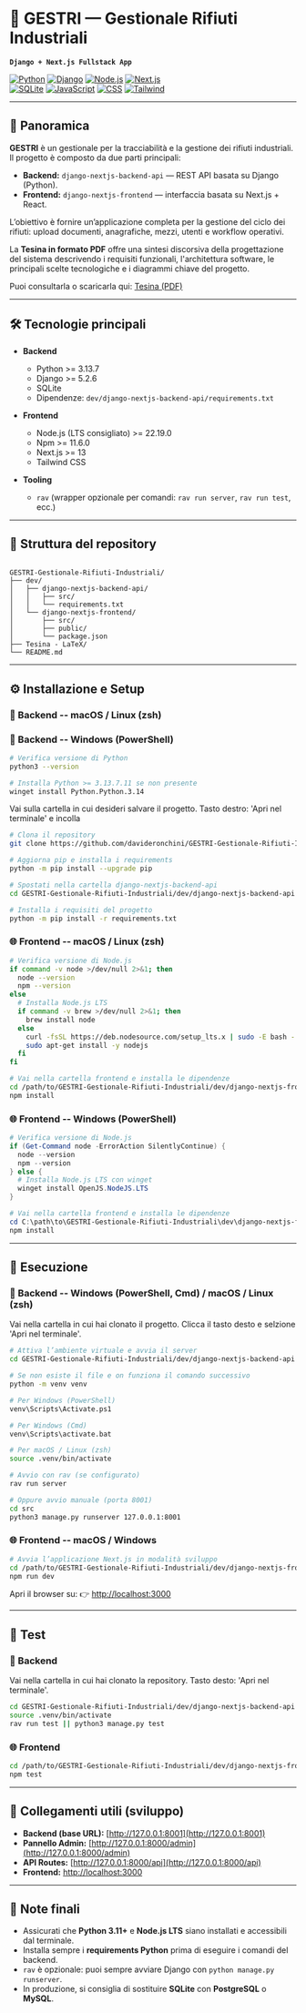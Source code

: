 # 🦺 GESTRI — Gestionale Rifiuti Industriali

**`Django + Next.js Fullstack App`**

[![Python](https://img.shields.io/badge/python-3.13.7-blue)](https://www.python.org/)
[![Django](https://img.shields.io/badge/framework-Django-orange)](https://www.djangoproject.com/)
[![Node.js](https://img.shields.io/badge/nodejs-22.19.0-green)](https://nodejs.org/)
[![Next.js](https://img.shields.io/badge/framework-Next.js-brown)](https://nextjs.org/)  
[![SQLite](https://img.shields.io/badge/database-SQLite-lightgrey)](https://www.sqlite.org/)
[![JavaScript](https://img.shields.io/badge/lang-JavaScript-yellow)](https://developer.mozilla.org/docs/Web/JavaScript)
[![CSS](https://img.shields.io/badge/lang-CSS-blue)](https://developer.mozilla.org/docs/Web/CSS)
[![Tailwind](https://img.shields.io/badge/framework-Tailwind-blueviolet)](https://tailwindcss.com/)

---

## 🎯 Panoramica

**GESTRI** è un gestionale per la tracciabilità e la gestione dei rifiuti industriali.  
Il progetto è composto da due parti principali:

- **Backend:** `django-nextjs-backend-api` — REST API basata su Django (Python).
- **Frontend:** `django-nextjs-frontend` — interfaccia basata su Next.js + React.

L’obiettivo è fornire un’applicazione completa per la gestione del ciclo dei rifiuti: upload documenti, anagrafiche, mezzi, utenti e workflow operativi.

La **Tesina in formato PDF** offre una sintesi discorsiva della progettazione del sistema descrivendo i requisiti funzionali, l'architettura software, le principali scelte tecnologiche e i diagrammi chiave del progetto.

Puoi consultarla o scaricarla qui: [Tesina (PDF)](./Tesina%20-%20LaTeX/tesina.pdf)

---

## 🛠️ Tecnologie principali

- **Backend**

  - Python >= 3.13.7
  - Django >= 5.2.6
  - SQLite
  - Dipendenze: `dev/django-nextjs-backend-api/requirements.txt`

- **Frontend**

  - Node.js (LTS consigliato) >= 22.19.0
  - Npm >= 11.6.0
  - Next.js >= 13
  - Tailwind CSS

- **Tooling**
  - `rav` (wrapper opzionale per comandi: `rav run server`, `rav run test`, ecc.)

---

## 📁 Struttura del repository

```

GESTRI-Gestionale-Rifiuti-Industriali/
├── dev/
│   ├── django-nextjs-backend-api/
│   │   ├── src/
│   │   └── requirements.txt
│   └── django-nextjs-frontend/
│       ├── src/
│       ├── public/
│       └── package.json
├── Tesina - LaTeX/
└── README.md

```

---

## ⚙️ Installazione e Setup

### 🐍 Backend -- macOS / Linux (zsh)

### 🐍 Backend -- Windows (PowerShell)

```bash
# Verifica versione di Python
python3 --version
```
```bash
# Installa Python >= 3.13.7.11 se non presente
winget install Python.Python.3.14
```

Vai sulla cartella in cui desideri salvare il progetto.
Tasto destro: 'Apri nel terminale' e incolla
```bash
# Clona il repository
git clone https://github.com/davideronchini/GESTRI-Gestionale-Rifiuti-Industriali.git
```
```bash
# Aggiorna pip e installa i requirements
python -m pip install --upgrade pip
```
```bash
# Spostati nella cartella django-nextjs-backend-api
cd GESTRI-Gestionale-Rifiuti-Industriali/dev/django-nextjs-backend-api
```
```bash
# Installa i requisiti del progetto
python -m pip install -r requirements.txt
```

### 🌐 Frontend -- macOS / Linux (zsh)

```bash
# Verifica versione di Node.js
if command -v node >/dev/null 2>&1; then
  node --version
  npm --version
else
  # Installa Node.js LTS
  if command -v brew >/dev/null 2>&1; then
    brew install node
  else
    curl -fsSL https://deb.nodesource.com/setup_lts.x | sudo -E bash -
    sudo apt-get install -y nodejs
  fi
fi

# Vai nella cartella frontend e installa le dipendenze
cd /path/to/GESTRI-Gestionale-Rifiuti-Industriali/dev/django-nextjs-frontend
npm install
```

### 🌐 Frontend -- Windows (PowerShell)

```powershell
# Verifica versione di Node.js
if (Get-Command node -ErrorAction SilentlyContinue) {
  node --version
  npm --version
} else {
  # Installa Node.js LTS con winget
  winget install OpenJS.NodeJS.LTS
}

# Vai nella cartella frontend e installa le dipendenze
cd C:\path\to\GESTRI-Gestionale-Rifiuti-Industriali\dev\django-nextjs-frontend
npm install
```

---

## 🚀 Esecuzione

### 🐍 Backend -- Windows (PowerShell, Cmd) / macOS / Linux (zsh)

Vai nella cartella in cui hai clonato il progetto. Clicca il tasto desto e selzione 'Apri nel terminale'.
```bash
# Attiva l’ambiente virtuale e avvia il server
cd GESTRI-Gestionale-Rifiuti-Industriali/dev/django-nextjs-backend-api
```
```bash
# Se non esiste il file e on funziona il comando successivo
python -m venv venv
```
```bash
# Per Windows (PowerShell)
venv\Scripts\Activate.ps1
```
```bash
# Per Windows (Cmd)
venv\Scripts\activate.bat
```
```bash
# Per macOS / Linux (zsh)
source .venv/bin/activate
```
```bash
# Avvio con rav (se configurato)
rav run server
```
```bash
# Oppure avvio manuale (porta 8001)
cd src
python3 manage.py runserver 127.0.0.1:8001
```

### 🌐 Frontend -- macOS / Windows

```bash
# Avvia l’applicazione Next.js in modalità sviluppo
cd /path/to/GESTRI-Gestionale-Rifiuti-Industriali/dev/django-nextjs-frontend
npm run dev
```

Apri il browser su:
👉 [http://localhost:3000](http://localhost:3000)

---

## 🧪 Test

### 🐍 Backend

Vai nella cartella in cui hai clonato la repository. Tasto desto: 'Apri nel terminale'.
```bash
cd GESTRI-Gestionale-Rifiuti-Industriali/dev/django-nextjs-backend-api
source .venv/bin/activate
rav run test || python3 manage.py test
```

### 🌐 Frontend

```bash
cd /path/to/GESTRI-Gestionale-Rifiuti-Industriali/dev/django-nextjs-frontend
npm test
```

---

## 🔗 Collegamenti utili (sviluppo)

- **Backend (base URL):** [http://127.0.0.1:8001](http://127.0.0.1:8001)
- **Pannello Admin:** [http://127.0.0.1:8000/admin](http://127.0.0.1:8000/admin)
- **API Routes:** [http://127.0.0.1:8000/api](http://127.0.0.1:8000/api)
- **Frontend:** [http://localhost:3000](http://localhost:3000)

---

## 📎 Note finali

- Assicurati che **Python 3.11+** e **Node.js LTS** siano installati e accessibili dal terminale.
- Installa sempre i **requirements Python** prima di eseguire i comandi del backend.
- `rav` è opzionale: puoi sempre avviare Django con `python manage.py runserver`.
- In produzione, si consiglia di sostituire **SQLite** con **PostgreSQL** o **MySQL**.
